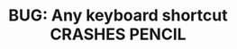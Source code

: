 ---
title: 'BUG: Any keyboard shortcut CRASHES PENCIL'
redirect_to:
  - 'https://discuss.pencil2d.org/t/bug-any-keyboard-shortcut-crashes-pencil/815'
---